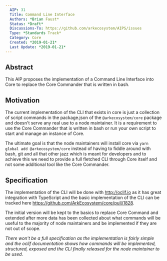 ```yaml
---
  AIP: 31
  Title: Command Line Interface
  Authors: *Brian Faust*
  Status: *Draft*
  Discussions-To: https://github.com/arkecosystem/AIPS/issues
  Type: *Standards Track*
  Category: Core
  Created: *2019-01-21*
  Last Update: *2019-01-21*
---
```


## Abstract

This AIP proposes the implementation of a Command Line Interface into Core to replace the Core Commander that is written in bash.

## Motivation

The current implementation of the CLI that exists in core is just a collection of script commands in the package.json of the `@arkecosystem/core` package and doesn't serve any real use to a node maintainer. It is a requirement to use the Core Commander that is written in bash or run your own script to start and manage an instance of Core.

The ultimate goal is that the node maintainers will install core via `yarn global add @arkecosystem/core` instead of having to fiddle around with bash, git and all that other jazz which is meant for developers and to achieve this we need to provide a full fletched CLI through Core itself and not some additional tool like the Core Commander.

## Specification

The implementation of the CLI will be done with http://oclif.io as it has great integration with TypeScript and the basic implementation of the CLI can be tracked here https://github.com/ArkEcosystem/core/pull/1828.

The initial version will be kept to the basics to replace Core Command and extended after more data has been collected about what commands will be useful to the majority of node maintainers and be implemented if they are not out of scope.

_There won't be a full specification as the implementation is fairly simple and the oclif documentation shows how commands will be implemented, structured, exposed and the CLI finally released for the node maintainer to be used._
